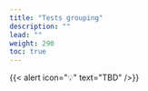 ```yaml
---
title: "Tests grouping"
description: ""
lead: ""
weight: 290
toc: true
---
```


{{< alert icon="💡" text="TBD" />}}
